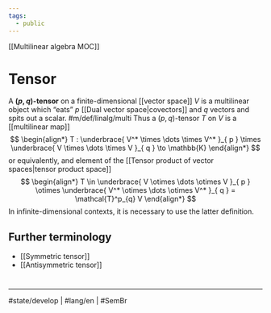 ```yaml
---
tags:
  - public
---
```

[[Multilinear algebra MOC]]
# Tensor

A **$(p,q)$-tensor** on a finite-dimensional [[vector space]] $V$ is a multilinear object which “eats” $p$ [[Dual vector space|covectors]] and $q$ vectors and spits out a scalar. #m/def/linalg/multi
Thus a $(p,q)$-tensor $T$ on $V$ is a [[multilinear map]]
$$
\begin{align*}
T : \underbrace{ V^* \times \dots \times V^* }_{ p } \times \underbrace{ V \times \dots \times V }_{ q } \to \mathbb{K}
\end{align*}
$$
or equivalently, and element of the [[Tensor product of vector spaces|tensor product space]]
$$
\begin{align*}
T \in \underbrace{ V \otimes \dots \otimes V }_{ p } \otimes \underbrace{ V^* \otimes \dots \otimes V^* }_{ q } = \mathcal{T}^p_{q} V
\end{align*}
$$
In infinite-dimensional contexts, it is necessary to use the latter definition.

## Further terminology

- [[Symmetric tensor]]
- [[Antisymmetric tensor]]

#
---
#state/develop | #lang/en | #SemBr

